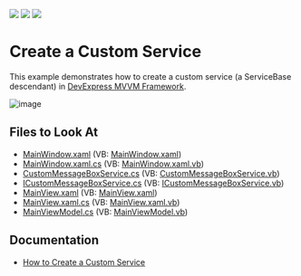 <!-- default badges list -->
![](https://img.shields.io/endpoint?url=https://codecentral.devexpress.com/api/v1/VersionRange/128658009/21.1.5%2B)
[![](https://img.shields.io/badge/Open_in_DevExpress_Support_Center-FF7200?style=flat-square&logo=DevExpress&logoColor=white)](https://supportcenter.devexpress.com/ticket/details/E5093)
[![](https://img.shields.io/badge/📖_How_to_use_DevExpress_Examples-e9f6fc?style=flat-square)](https://docs.devexpress.com/GeneralInformation/403183)
<!-- default badges end -->
# Create a Custom Service

This example demonstrates how to create a custom service (a ServiceBase descendant) in [DevExpress MVVM Framework](https://docs.devexpress.com/WPF/15112/mvvm-framework).

![image](https://user-images.githubusercontent.com/12169834/183714532-f9f87323-0b0e-4039-bacf-4e2bba3345d6.png)

<!-- default file list -->
## Files to Look At

* [MainWindow.xaml](./CS/MainWindow.xaml) (VB: [MainWindow.xaml](./VB/MainWindow.xaml))
* [MainWindow.xaml.cs](./CS/MainWindow.xaml.cs) (VB: [MainWindow.xaml.vb](./VB/MainWindow.xaml.vb))
* [CustomMessageBoxService.cs](./CS/Service/CustomMessageBoxService.cs) (VB: [CustomMessageBoxService.vb](./VB/Service/CustomMessageBoxService.vb))
* [ICustomMessageBoxService.cs](./CS/Service/ICustomMessageBoxService.cs) (VB: [ICustomMessageBoxService.vb](./VB/Service/ICustomMessageBoxService.vb))
* [MainView.xaml](./CS/View/MainView.xaml) (VB: [MainView.xaml](./VB/View/MainView.xaml))
* [MainView.xaml.cs](./CS/View/MainView.xaml.cs) (VB: [MainView.xaml.vb](./VB/View/MainView.xaml.vb))
* [MainViewModel.cs](./CS/ViewModel/MainViewModel.cs) (VB: [MainViewModel.vb](./VB/ViewModel/MainViewModel.vb))
<!-- default file list end -->

## Documentation

* [How to Create a Custom Service](https://docs.devexpress.com/WPF/16920/mvvm-framework/services/how-to-create-a-custom-service)
